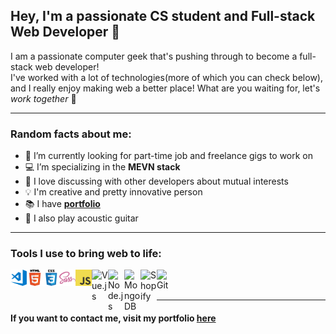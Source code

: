## Hey, I'm a passionate CS student and Full-stack Web Developer 👋
I am a passionate computer geek that's pushing through to become a full-stack web developer! <br />
I've worked with a lot of technologies(more of which you can check below), and I really enjoy making web a better place!
What are you waiting for, let's *work together* :telescope:

---

### Random facts about me:
+ :wrench: I’m currently looking for part-time job and freelance gigs to work on
+ :computer: I’m specializing in the **MEVN stack**
+ :speech_balloon: I love discussing with other developers about mutual interests
+ :bulb: I'm creative and pretty innovative person
+ :books: I have **[portfolio](https://www.lexpeartha.com/)**
+ :guitar: I also play acoustic guitar

---

### Tools I use to bring web to life:
<img align="left" alt="Visual Studio Code" width="26px" src="https://raw.githubusercontent.com/github/explore/80688e429a7d4ef2fca1e82350fe8e3517d3494d/topics/visual-studio-code/visual-studio-code.png" />
<img align="left" alt="HTML5" width="26px" src="https://raw.githubusercontent.com/github/explore/80688e429a7d4ef2fca1e82350fe8e3517d3494d/topics/html/html.png" />
<img align="left" alt="CSS3" width="26px" src="https://raw.githubusercontent.com/github/explore/80688e429a7d4ef2fca1e82350fe8e3517d3494d/topics/css/css.png" />
<img align="left" alt="Sass" width="26px" src="https://raw.githubusercontent.com/github/explore/80688e429a7d4ef2fca1e82350fe8e3517d3494d/topics/sass/sass.png" />
<img align="left" alt="JavaScript" width="26px" src="https://raw.githubusercontent.com/github/explore/80688e429a7d4ef2fca1e82350fe8e3517d3494d/topics/javascript/javascript.png" />
<img align="left" alt="Vue.js" width="26px" src="https://vuejs.org/images/logo.png" />
<img align="left" alt="Node.js" width="26px" src="https://pluralsight.imgix.net/paths/path-icons/nodejs-601628d09d.png" />
<img align="left" alt="MongoDB" width="26px" src="https://miro.medium.com/max/3200/1*DiNIG4Bfpm65_wwXf_JwMA.png" />
<img align="left" alt="Shopify" width="26px" src="https://cdn.shopify.com/assets/images/logos/shopify-bag.png" />
<img align="left" alt="Git" width="26px" src="https://avatars3.githubusercontent.com/u/18133?s=200&v=4" />

<br />
<br />

---

#### If you want to contact me, visit my portfolio [here](https://www.lexpeartha.com/)
